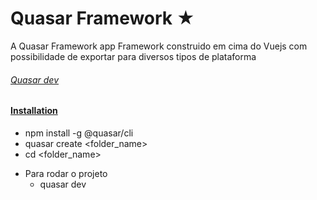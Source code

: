 # Quasar Framework ★

A Quasar Framework app
Framework construido em cima do Vuejs com possibilidade de exportar para diversos tipos de plataforma

###### [Quasar dev](https://quasar.dev/)

#### [Installation](https://quasar.dev/quasar-cli/installation)
  - npm install -g @quasar/cli
  - quasar create <folder_name>
  - cd <folder_name>
  
* Para rodar o projeto
  - quasar dev
